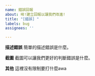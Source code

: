 ```yaml
---
name: 錯誤回報
about: 哞!建立回報以讓我們改進!
title: "[錯誤] "
labels: bug
assignees: ''

---
```


**描述錯誤**
簡單的描述錯誤是什麼。

**截圖**
截圖可以讓我們更好的判斷錯誤是什麼。

**其他**
這裡沒有限制要打什麼awa
